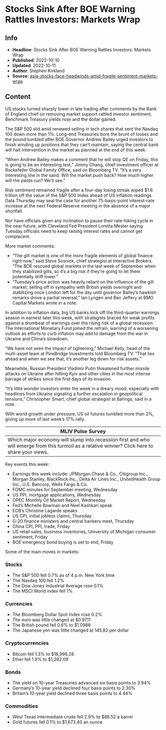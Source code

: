 # Stocks Sink After BOE Warning Rattles Investors: Markets Wrap

## Info

*   **Headline**: Stocks Sink After BOE Warning Rattles Investors: Markets Wrap
*   **Published**: 2022-10-10
*   **Updated**: 2022-10-11
*   **Author**: Stephen Kirkland
*   **Source**: [asia-stocks-face-headwinds-amid-fragile-sentiment-markets-wrap](https://www.bloomberg.com/news/articles/2022-10-10/asia-stocks-face-headwinds-amid-fragile-sentiment-markets-wrap)
## Content




US stocks turned sharply lower in late trading after comments by the Bank of England chief on removing market support rattled investor sentiment. Benchmark Treasury yields rose and the dollar gained.

The S&P 500 slid amid renewed selling in tech shares that sent the Nasdaq 100 down more than 1%. Long-end Treasuries bore the brunt of losses and the pound tumbled after BOE Governor Andrew Bailey urged investors to finish winding up positions that they can’t maintain, saying the central bank will halt intervention in the market as planned at the end of this week.

“When Andrew Bailey makes a comment that he will stop QE on Friday, this is going to be an interesting test,” Jimmy Chang, chief investment officer at Rockefeller Global Family Office, said on Bloomberg TV. “It’s a very interesting line in the sand. Will the market push back? How much higher will the yields run? We’ll see.”

Risk sentiment remained fragile after a four-day losing streak wiped $1.6 trillion off the value of the S&P 500 Index ahead of US inflation readings. Data Thursday may seal the case for another 75-basis-point interest-rate increase at the next Federal Reserve meeting in the absence of a major shortfall.

Nor have officials given any inclination to pause their rate-hiking cycle in the near future, with Cleveland Fed President Loretta Mester saying Tuesday officials need to keep raising interest rates and cannot get complacent.

More market comments:

*   “The gilt market is one of the more fragile elements of global finance right now,” said Steve Sosnick, chief strategist at Interactive Brokers. “The BOE rescued global markets in the last week of September when they stabilized gilts, so it’s a big risk if they’re going to let them potentially drift lower.”
*   “Tuesday’s price action was heavily reliant on the influence of the gilt market; selling off in sympathy with British yields overnight and stabilizing once London left for the day until governor Bailey’s hawkish remarks drove a partial reversal,” Ian Lyngen and Ben Jeffery at BMO Capital Markets wrote in a note.

In addition to inflation data, big US banks kick off the third-quarter earnings season in earnest later this week, with strategists braced for weak profits against a drumbeat of warnings over the rising risk of a global recession. The International Monetary Fund joined the refrain, warning of a worsening outlook as efforts to curb inflation may add to damage from the war in Ukraine and China’s slowdown.

“We have not seen the impact of tightening,” Michael Kelly, head of the multi-asset team at PineBridge Investments told Bloomberg TV. “That lies ahead and when we see that, it’s another leg down for risk assets.”

Meanwhile, Russian President Vladimir Putin threatened further missile attacks on Ukraine after hitting Kyiv and other cities in the most intense barrage of strikes since the first days of its invasion.

“It’s little wonder investors enter the week in a dreary mood, especially with headlines from Ukraine signaling a further escalation in geopolitical tensions,” Christopher Smart, chief global strategist at Barings, said in a note.

With world growth under pressure, US oil futures tumbled more than 2%, giving up more of last week’s 17% rally.

| MLIV Pulse Survey |
| --- |
| Which major economy will slump into recession first and who will emerge from this turmoil as a relative winner? Click here to share your views. |

Key events this week:

*   Earnings this week include: JPMorgan Chase & Co., Citigroup Inc., Morgan Stanley, BlackRock Inc., Delta Air Lines Inc., UnitedHealth Group Inc., U.S. Bancorp, Wells Fargo & Co.
*   FOMC minutes for September meeting, Wednesday
*   US PPI, mortgage applications, Wednesday
*   OPEC Monthly Oil Market Report, Wednesday
*   Fed’s Michelle Bowman and Neel Kashkari speak
*   ECB’s Christine Lagarde speaks
*   US CPI, initial jobless claims, Thursday
*   G-20 finance ministers and central bankers meet, Thursday
*   China CPI, PPI, trade, Friday
*   US retail sales, business inventories, University of Michigan consumer sentiment, Friday
*   BOE emergency bond buying is set to end, Friday

Some of the main moves in markets:

### Stocks

*   The S&P 500 fell 0.7% as of 4 p.m. New York time
*   The Nasdaq 100 fell 1.2%
*   The Dow Jones Industrial Average rose 0.1%
*   The MSCI World index fell 1%

### Currencies

*   The Bloomberg Dollar Spot Index rose 0.2%
*   The euro was little changed at $0.9711
*   The British pound fell 0.6% to $1.0986
*   The Japanese yen was little changed at 145.82 per dollar

### Cryptocurrencies

*   Bitcoin fell 1.3% to $18,996.28
*   Ether fell 1.9% to $1,282.09

### Bonds

*   The yield on 10-year Treasuries advanced six basis points to 3.94%
*   Germany’s 10-year yield declined four basis points to 2.30%
*   Britain’s 10-year yield declined three basis points to 4.44%

### Commodities

*   West Texas Intermediate crude fell 2.9% to $88.52 a barrel
*   Gold futures fell 0.1% to $1,673.40 an ounce